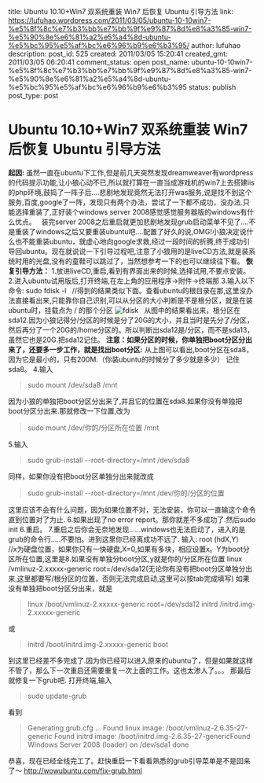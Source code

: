 title: Ubuntu 10.10+Win7 双系统重装 Win7 后恢复 Ubuntu 引导方法
link: https://lufuhao.wordpress.com/2011/03/05/ubuntu-10-10win7-%e5%8f%8c%e7%b3%bb%e7%bb%9f%e9%87%8d%e8%a3%85-win7-%e5%90%8e%e6%81%a2%e5%a4%8d-ubuntu-%e5%bc%95%e5%af%bc%e6%96%b9%e6%b3%95/
author: lufuhao
description: 
post_id: 525
created: 2011/03/05 15:20:41
created_gmt: 2011/03/05 06:20:41
comment_status: open
post_name: ubuntu-10-10win7-%e5%8f%8c%e7%b3%bb%e7%bb%9f%e9%87%8d%e8%a3%85-win7-%e5%90%8e%e6%81%a2%e5%a4%8d-ubuntu-%e5%bc%95%e5%af%bc%e6%96%b9%e6%b3%95
status: publish
post_type: post

# Ubuntu 10.10+Win7 双系统重装 Win7 后恢复 Ubuntu 引导方法

**起因:** 虽然一直在ubuntu下工作,但是前几天突然发现dreamweaver有wordpress的代码提示功能,让小狼心动不已,所以就打算在一直当成游戏机的win7上去搭建iis的php环境,鼓捣了一阵子后....悲剧地发现竟然无法打开was服务,说是找不到这个服务,百度,google了一阵，发现只有两个办法，尝试了一下都不成功，没办法.只能选择重装了,正好装个windows server 2008感觉感觉服务器版的windows有什么优点。   装完server 2008之后重启就更加悲剧地发现grub启动菜单不见了....不是重装了windows之后又要重装ubuntu吧....配置了好久的说,OMG!小狼决定说什么也不能重装ubuntu，就虚心地向google求救,经过一段时间的折腾,终于成功引导回ubuntu。现在就说说一下引导过程吧,注意了小狼用的是liveCD方法,就是装系统时用的光盘,没有的童鞋可以跳过了，当然想参考一下的也可以继续往下看。 **恢复引导方法：** 1.放进liveCD,重启,看到有界面出来的时候,选择试用,不要点安装。 2.进入ubuntu试用版后,打开终端,在左上角的应用程序->附件->终端那 3.输入以下命令: sudo fdisk -l   //得到的结果类似下面。查看ubuntu的根目录在那,这里没办法直接看出来,只能靠你自己识别,可以从分区的大小判断是不是根分区，就是在装ubuntu时，挂载点为 / 的那个分区 ![fdisk](http://www.aitilife.com/wp-content/uploads/2011/03/fdisk-300x127.png)   从图中的结果看出来，根分区在sda12.因为小狼记得分/分区的时候是分了20G的大小，并且当时是先分了/分区，然后再分了一个20G的/home分区的。所以判断出sda12是/分区，而不是sda13，虽然它也是20G.把sda12记住。 **注意：如果分区的时候，你单独把boot分区分出来了，还要多一步工作，就是找出boot分区:** 从上图可以看出,boot分区在sda8，因为它是最小的，只有200M.（你装ubuntu的时候分了多少就是多少） 记住sda8。 4.输入 

> sudo mount /dev/sda8 /mnt

因为小狼的单独把boot分区分出来了,并且它的位置在sda8.如果你没有单独把boot分区分出来.那就修改一下位置,改为 

> sudo mount /dev/你的/分区所在位置 /mnt

5.输入 

> sudo grub-install --root-directory=/mnt /dev/sda8

同样，如果你没有把boot分区单独分出来就改成 

> sudo grub-install --root-directory=/mnt /dev/你的/分区的位置

这里应该不会有什么问题，因为如果位置不对，无法安装，你可以一直输这个命令直到位置对了为止. 6.如果出现了no error report。那你就差不多成功了.然后sudo init 6.重启。 7.重启之后你会无奈地发现......windows也无法启动了，进入的是grub的命令行.....不要怕。进到这里你已经离成功不远了. 输入: root (hdX,Y）   //x为硬盘位置，如果你只有一快硬盘,X=0,如果有多块，相应设置x。Y为boot分区所在位置,这里是8.如果没有单独分boot分区,y就是你的/分区所在位置 linux /vmlinuz-2.xxxxx-generic root=/dev/sda12(无论你有没有把boot分区单独分出来,这里都要写/根分区的位置，否则无法完成启动,这里可以按tab完成填写) 如果没有单独把boot分区分出来，就是 

> linux /boot/vmlinuz-2.xxxxx-generic root=/dev/sda12 initrd /initrd.img-2.xxxxx-generic

或 

> initrd /boot/initrd.img-2.xxxxx-generic boot

到这里已经差不多完成了.因为你已经可以进入原来的ubuntu了，但是如果就这样不管了，那么下一次重启还需要重复一次上面的工作。这也太渗人了。。。 那最后就修复一下grub吧. 打开终端,输入 

> sudo update-grub

看到 

> Generating grub.cfg ... Found linux image: /boot/vmlinuz-2.6.35-27-generic Found initrd image: /boot/initrd.img-2.6.35-27-genericFound Windows Server 2008 (loader) on /dev/sda1 done

恭喜，现在已经全线完工了。赶快重启一下看看熟悉的grub引导菜单是不是回来了～ <http://wowubuntu.com/fix-grub.html>